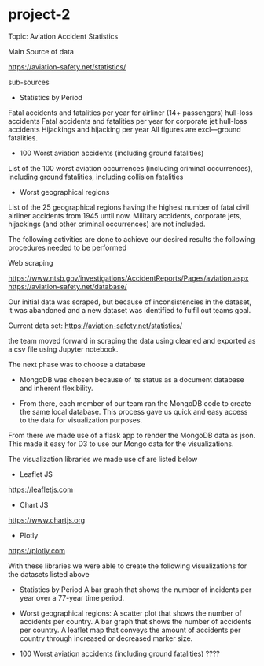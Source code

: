 # project-2

Topic: Aviation Accident Statistics
 

Main Source of data

https://aviation-safety.net/statistics/

sub-sources

-	Statistics by Period

Fatal accidents and fatalities per year for airliner (14+ passengers) hull-loss accidents
Fatal accidents and fatalities per year for corporate jet hull-loss accidents
Hijackings and hijacking per year
All figures are excl—ground fatalities.	

-	100 Worst aviation accidents (including ground fatalities)

List of the 100 worst aviation occurrences (including criminal occurrences), including ground fatalities, including collision fatalities

-	Worst geographical regions

List of the 25 geographical regions having the highest number of fatal civil airliner accidents from 1945 until now. Military accidents, corporate jets, hijackings (and other criminal occurrences) are not included.



The following activities are done to achieve our desired results the following procedures needed to be performed


Web scraping

https://www.ntsb.gov/investigations/AccidentReports/Pages/aviation.aspx
https://aviation-safety.net/database/

Our initial data was scraped, but because of inconsistencies in the dataset, it was abandoned and a new dataset was identified to fulfil out teams goal.

Current data set:
https://aviation-safety.net/statistics/

the team moved forward in scraping the data using cleaned and exported as a csv file using Jupyter notebook. 

The next phase was to choose a database

-	MongoDB was chosen because of its status as a document database and inherent flexibility.

-	From there, each member of our team ran the MongoDB code to create the same local database. This process gave us quick and easy access to the data for visualization purposes.

From there we made use of a flask app to render the MongoDB data as json. This made it easy for D3 to use our Mongo data for the visualizations.

The visualization libraries we made use of are listed below

-	Leaflet JS

https://leafletjs.com

-	Chart JS

https://www.chartjs.org

-	Plotly

https://plotly.com

With these libraries we were able to create the following visualizations for the datasets listed above

-	Statistics by Period
A bar graph that shows the number of incidents per year over a 77-year time period.

-	Worst geographical regions: 
A scatter plot that shows the number of accidents per country.
A bar graph that shows the number of accidents per country.
A leaflet map that conveys the amount of accidents per country through increased or decreased marker size.

-	100 Worst aviation accidents (including ground fatalities)
????
